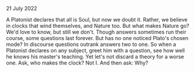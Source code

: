 21 July 2022

A Platonist declares that all is Soul,
but now we doubt it. Rather, we believe
in clocks that wind themselves, and Nature too.
But what makes Nature go? We'd love to know,
but still we don't. Though answers sometimes
run their course, some questions last forever.
But has no one noticed Plato's chosen mode?
In discourse questions outrank answers
two to one. So when a Platonist declares
on any subject, greet him with a question,
see how well he knows his master's teaching.
Yet let's not discard a theory for a worse one.
Ask, who makes the clock? Not I. And then ask: Why?  